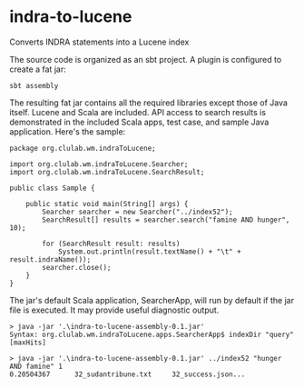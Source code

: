 # indra-to-lucene
Converts INDRA statements into a Lucene index

The source code is organized as an sbt project.  A plugin is configured to create a fat jar:
```
sbt assembly
```

The resulting fat jar contains all the required libraries except those of Java itself.  Lucene and Scala are included.  API access to search results is demonstrated in the included Scala apps, test case, and sample Java application.  Here's the sample:
```
package org.clulab.wm.indraToLucene;

import org.clulab.wm.indraToLucene.Searcher;
import org.clulab.wm.indraToLucene.SearchResult;

public class Sample {

	public static void main(String[] args) {
		Searcher searcher = new Searcher("../index52");
		SearchResult[] results = searcher.search("famine AND hunger", 10);

		for (SearchResult result: results)
			System.out.println(result.textName() + "\t" + result.indraName());
		searcher.close();
	}
}
```

The jar's default Scala application, SearcherApp, will run by default if the jar file is executed.  It may provide useful diagnostic output.
```
> java -jar '.\indra-to-lucene-assembly-0.1.jar'
Syntax: org.clulab.wm.indraToLucene.apps.SearcherApp$ indexDir "query" [maxHits]

> java -jar '.\indra-to-lucene-assembly-0.1.jar' ../index52 "hunger AND famine" 1
0.20504367      32_sudantribune.txt     32_success.json...
```
